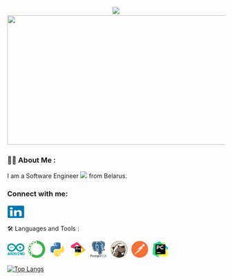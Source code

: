 <div id="header" align="center">
  <img src="https://media.giphy.com/media/v1.Y2lkPTc5MGI3NjExYzkyNGQ3ZDhrbnprY3hrMXF5YTFteGp2NG9tYjN2c203aHVxeHgwNyZlcD12MV9pbnRlcm5hbF9naWZfYnlfaWQmY3Q9cw/ZqOGQO6ZMSqUYDHj0T/giphy.gif" width="100"/>
</div>

<div align="center">
  <img src="https://media.giphy.com/media/v1.Y2lkPTc5MGI3NjExeGR6ODJoY2ptb2t3aGZkdWJ4b2g2djdzYzY1dnV6dWNib2YyejZwMCZlcD12MV9pbnRlcm5hbF9naWZfYnlfaWQmY3Q9Zw/L8K62iTDkzGX6/giphy.gif" width="600" height="300"/>
</div>

### :man_technologist: About Me :
I am a Software Engineer <img src="https://media.giphy.com/media/WUlplcMpOCEmTGBtBW/giphy.gif" width="30"> from Belarus.

<h3 align="left">Connect with me:</h3>  
<p align="left">  
<a href="https://www.linkedin.com/in/nikita-zhukovsky-60a2b22b1/" target="blank"><img align="center" src="https://github.com/devicons/devicon/blob/master/icons/linkedin/linkedin-original.svg" alt="d_lebedzeu" height="30" width="40" /></a
</p>  

 :hammer_and_wrench: Languages and Tools :


<div>
  <img src="https://github.com/devicons/devicon/blob/master/icons/arduino/arduino-original-wordmark.svg" title="Java" alt="Java" width="40" height="40"/>&nbsp;
  <img src="https://github.com/devicons/devicon/blob/master/icons/anaconda/anaconda-original.svg" title="React" alt="React" width="40" height="40"/>&nbsp;
  <img src="https://github.com/devicons/devicon/blob/master/icons/python/python-original.svg" title="Spring" alt="Spring" width="40" height="40"/>&nbsp;
  <img src="https://github.com/devicons/devicon/blob/master/icons/jetbrains/jetbrains-original.svg" title="Material UI" alt="Material UI" width="40" height="40"/>&nbsp;
  <img src="https://github.com/devicons/devicon/blob/master/icons/postgresql/postgresql-original-wordmark.svg" title="Material UI" alt="Material UI" width="40" height="40"/>&nbsp;
  <img src="https://github.com/devicons/devicon/blob/master/icons/dbeaver/dbeaver-original.svg" title="Material UI" alt="Material UI" width="40" height="40"/>&nbsp;
  <img src="https://github.com/devicons/devicon/blob/master/icons/postman/postman-original.svg" title="Material UI" alt="Material UI" width="40" height="40"/>&nbsp;
  <img src="https://github.com/devicons/devicon/blob/master/icons/pycharm/pycharm-original.svg" title="Material UI" alt="Material UI" width="40" height="40"/>&nbsp;
  
  
</div>

[![Top Langs](https://github-readme-stats.vercel.app/api/top-langs/?username=NikitaZhukovsky&layout=compact&theme=vision-friendly-dark)](https://github.com/anuraghazra/github-readme-stats)
